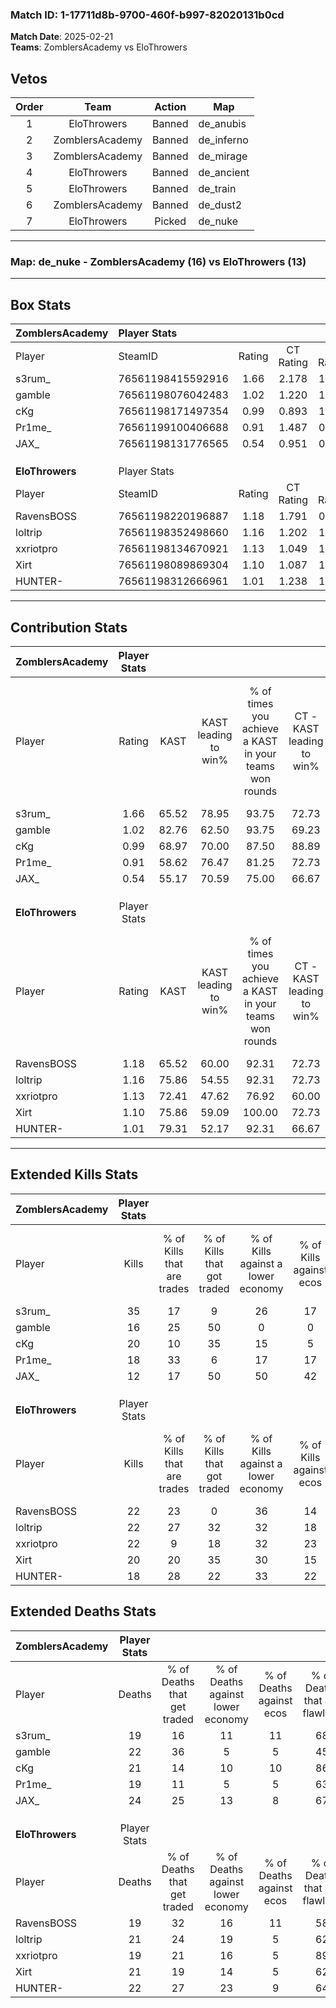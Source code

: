 ### Match ID: 1-17711d8b-9700-460f-b997-82020131b0cd  
**Match Date**: 2025-02-21  
**Teams**: ZomblersAcademy vs EloThrowers  

## Vetos  

| Order | Team | Action | Map |
| :---: | :--: | :----: | --- |
| 1 | EloThrowers | Banned | de_anubis |
| 2 | ZomblersAcademy | Banned | de_inferno |
| 3 | ZomblersAcademy | Banned | de_mirage |
| 4 | EloThrowers | Banned | de_ancient |
| 5 | EloThrowers | Banned | de_train |
| 6 | ZomblersAcademy | Banned | de_dust2 |
| 7 | EloThrowers | Picked | de_nuke |

---  

### **Map**: de_nuke - ZomblersAcademy (16) vs EloThrowers (13)  
---  

## Box Stats  

| **ZomblersAcademy** | Player Stats      |        |           |          |       |       |       |         |        |      |     |
| :- | :- | :-: | :-: | :-: | :-: | :-: | :-: | :-: | :-: | :-: | :-: |
| Player              | SteamID           | Rating | CT Rating | T Rating | KAST  |  ADR  | Kills | Assists | Deaths | K/D  | HS% |
| s3rum_              | 76561198415592916 |  1.66  |   2.178   |  1.324   | 65.52 | 129.2 |  35   |    3    |   19   | 1.84 | 74  |
| gamble              | 76561198076042483 |  1.02  |   1.220   |  1.087   | 82.76 | 74.5  |  16   |   13    |   22   | 0.73 | 62  |
| cKg                 | 76561198171497354 |  0.99  |   0.893   |  1.201   | 68.97 | 64.2  |  20   |    4    |   21   | 0.95 | 35  |
| Pr1me_              | 76561199100406688 |  0.91  |   1.487   |  0.404   | 58.62 | 65.3  |  18   |    6    |   19   | 0.95 | 38  |
| JAX_                | 76561198131776565 |  0.54  |   0.951   |  0.345   | 55.17 | 45.0  |  12   |    4    |   24   | 0.50 | 58  |
|                     |                   |        |           |          |       |       |       |         |        |      |     |
|                     |                   |        |           |          |       |       |       |         |        |      |     |
|                     |                   |        |           |          |       |       |       |         |        |      |     |
| **EloThrowers**     | Player Stats      |        |           |          |       |       |       |         |        |      |     |
| Player              | SteamID           | Rating | CT Rating | T Rating | KAST  |  ADR  | Kills | Assists | Deaths | K/D  | HS% |
| RavensBOSS          | 76561198220196887 |  1.18  |   1.791   |  0.775   | 65.52 | 94.3  |  22   |   10    |   19   | 1.16 | 40  |
| loltrip             | 76561198352498660 |  1.16  |   1.202   |  1.311   | 75.86 | 82.6  |  22   |    4    |   21   | 1.05 | 45  |
| xxriotpro           | 76561198134670921 |  1.13  |   1.049   |  1.382   | 72.41 | 73.1  |  22   |    1    |   19   | 1.16 | 40  |
| Xirt                | 76561198089869304 |  1.10  |   1.087   |  1.256   | 75.86 | 80.0  |  20   |    4    |   21   | 0.95 | 55  |
| HUNTER-             | 76561198312666961 |  1.01  |   1.238   |  1.002   | 79.31 | 69.0  |  18   |    6    |   22   | 0.82 | 33  |
---  

## Contribution Stats  

| **ZomblersAcademy** | Player Stats |       |                      |                                                        |                           |                                                             |                          |                                                            |
| :- | :-: | :-: | :-: | :-: | :-: | :-: | :-: | :-: |
| Player              |    Rating    | KAST  | KAST leading to win% | % of times you achieve a KAST in your teams won rounds | CT - KAST leading to win% | CT - % of times you achieve a KAST in your teams won rounds | T - KAST leading to win% | T - % of times you achieve a KAST in your teams won rounds |
| s3rum_              |     1.66     | 65.52 |        78.95         |                         93.75                          |           72.73           |                            88.89                            |          87.50           |                           100.00                           |
| gamble              |     1.02     | 82.76 |        62.50         |                         93.75                          |           69.23           |                           100.00                            |          54.55           |                           85.71                            |
| cKg                 |     0.99     | 68.97 |        70.00         |                         87.50                          |           88.89           |                            88.89                            |          54.55           |                           85.71                            |
| Pr1me_              |     0.91     | 58.62 |        76.47         |                         81.25                          |           72.73           |                            88.89                            |          83.33           |                           71.43                            |
| JAX_                |     0.54     | 55.17 |        70.59         |                         75.00                          |           66.67           |                            66.67                            |          75.00           |                           85.71                            |
|                     |              |       |                      |                                                        |                           |                                                             |                          |                                                            |
|                     |              |       |                      |                                                        |                           |                                                             |                          |                                                            |
|                     |              |       |                      |                                                        |                           |                                                             |                          |                                                            |
| **EloThrowers**     | Player Stats |       |                      |                                                        |                           |                                                             |                          |                                                            |
| Player              |    Rating    | KAST  | KAST leading to win% | % of times you achieve a KAST in your teams won rounds | CT - KAST leading to win% | CT - % of times you achieve a KAST in your teams won rounds | T - KAST leading to win% | T - % of times you achieve a KAST in your teams won rounds |
| RavensBOSS          |     1.18     | 65.52 |        60.00         |                         92.31                          |           72.73           |                           100.00                            |          44.44           |                           80.00                            |
| loltrip             |     1.16     | 75.86 |        54.55         |                         92.31                          |           72.73           |                           100.00                            |          36.36           |                           80.00                            |
| xxriotpro           |     1.13     | 72.41 |        47.62         |                         76.92                          |           60.00           |                            75.00                            |          36.36           |                           80.00                            |
| Xirt                |     1.10     | 75.86 |        59.09         |                         100.00                         |           72.73           |                           100.00                            |          45.45           |                           100.00                           |
| HUNTER-             |     1.01     | 79.31 |        52.17         |                         92.31                          |           66.67           |                           100.00                            |          36.36           |                           80.00                            |
---  

## Extended Kills Stats  

| **ZomblersAcademy** | Player Stats |                            |                            |                                    |                         |                              |                                 |                                       |                    |           |
| :- | :-: | :-: | :-: | :-: | :-: | :-: | :-: | :-: | :-: | :-: |
| Player              |    Kills     | % of Kills that are trades | % of Kills that got traded | % of Kills against a lower economy | % of Kills against ecos | % of Kills that are flawless | % of Kills that are close duels | % of Kills that are assisted by flash | Pistol Round Kills | AWP Kills |
| s3rum_              |      35      |             17             |             9              |                 26                 |           17            |              63              |                3                |                   6                   |         7          |     1     |
| gamble              |      16      |             25             |             50             |                 0                  |            0            |              63              |                0                |                   0                   |         2          |     0     |
| cKg                 |      20      |             10             |             35             |                 15                 |            5            |              80              |               10                |                   0                   |         1          |     7     |
| Pr1me_              |      18      |             33             |             6              |                 17                 |           17            |              72              |                6                |                   0                   |         0          |     0     |
| JAX_                |      12      |             17             |             50             |                 50                 |           42            |              58              |                8                |                   0                   |         0          |     0     |
|                     |              |                            |                            |                                    |                         |                              |                                 |                                       |                    |           |
|                     |              |                            |                            |                                    |                         |                              |                                 |                                       |                    |           |
|                     |              |                            |                            |                                    |                         |                              |                                 |                                       |                    |           |
| **EloThrowers**     | Player Stats |                            |                            |                                    |                         |                              |                                 |                                       |                    |           |
| Player              |    Kills     | % of Kills that are trades | % of Kills that got traded | % of Kills against a lower economy | % of Kills against ecos | % of Kills that are flawless | % of Kills that are close duels | % of Kills that are assisted by flash | Pistol Round Kills | AWP Kills |
| RavensBOSS          |      22      |             23             |             0              |                 36                 |           14            |              68              |                9                |                   0                   |         0          |     0     |
| loltrip             |      22      |             27             |             32             |                 32                 |           18            |              41              |               23                |                   0                   |         0          |     0     |
| xxriotpro           |      22      |             9              |             18             |                 32                 |           23            |              64              |                0                |                   0                   |         1          |     7     |
| Xirt                |      20      |             20             |             35             |                 30                 |           15            |              70              |               15                |                   0                   |         4          |     0     |
| HUNTER-             |      18      |             28             |             22             |                 33                 |           22            |              56              |               11                |                   0                   |         1          |     0     |
## Extended Deaths Stats  

| **ZomblersAcademy** | Player Stats |                             |                                   |                          |                               |                            |                           |               |
| :- | :-: | :-: | :-: | :-: | :-: | :-: | :-: | :-: |
| Player              |    Deaths    | % of Deaths that get traded | % of Deaths against lower economy | % of Deaths against ecos | % of Deaths that are flawless | % of Deaths that are close | % of Deaths while blinded | Deaths to AWP |
| s3rum_              |      19      |             16              |                11                 |            11            |              68               |             11             |             0             |       2       |
| gamble              |      22      |             36              |                 5                 |            5             |              45               |             18             |             0             |       1       |
| cKg                 |      21      |             14              |                10                 |            10            |              86               |             14             |             0             |       2       |
| Pr1me_              |      19      |             11              |                 5                 |            5             |              63               |             5              |             0             |       0       |
| JAX_                |      24      |             25              |                13                 |            8             |              67               |             8              |             0             |       2       |
|                     |              |                             |                                   |                          |                               |                            |                           |               |
|                     |              |                             |                                   |                          |                               |                            |                           |               |
|                     |              |                             |                                   |                          |                               |                            |                           |               |
| **EloThrowers**     | Player Stats |                             |                                   |                          |                               |                            |                           |               |
| Player              |    Deaths    | % of Deaths that get traded | % of Deaths against lower economy | % of Deaths against ecos | % of Deaths that are flawless | % of Deaths that are close | % of Deaths while blinded | Deaths to AWP |
| RavensBOSS          |      19      |             32              |                16                 |            11            |              58               |             11             |             0             |       0       |
| loltrip             |      21      |             24              |                19                 |            5             |              62               |             5              |             5             |       1       |
| xxriotpro           |      19      |             21              |                16                 |            5             |              89               |             0              |             5             |       3       |
| Xirt                |      21      |             19              |                14                 |            5             |              62               |             0              |             0             |       2       |
| HUNTER-             |      22      |             27              |                23                 |            9             |              64               |             9              |             0             |       2       |
